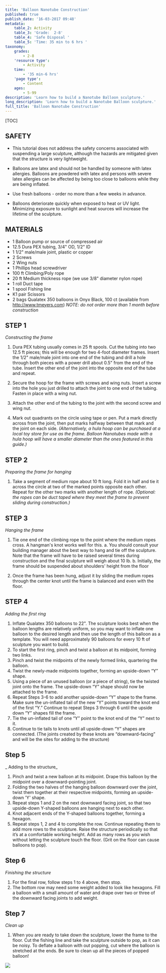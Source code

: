 ```yaml
---
title: 'Balloon Nanotube Construction'
published: true
publish_date: '16-03-2017 09:48'
metadata:
    table_2: Activity
    table_3: 'Grade:  2-8'
    table_4: 'Safe Disposal '
    table_5: 'Time: 35 min to 6 hrs '
taxonomy:
    grades:
        - 2-8
    'resource type':
        - Activity
    time:
        - '35 min-6 hrs'
    'page type':
        - Content
    ages:
        - 5-99
description: 'Learn how to build a Nanotube Balloon sculpture.'
long_description: 'Learn how to build a Nanotube Balloon sculpture.'
full_title: 'Balloon Nanotube Construction'
---
```


[TOC]

## SAFETY 

* This tutorial does not address the safety concerns associated with suspending a large sculpture, although the hazards are mitigated given that the structure is very lightweight.

* Balloons are latex and should not be handled by someone with latex allergies. Balloons are powdered with latex and persons with severe latex allergies can be affected by being too close to balloons while they are being inflated.

* Use fresh balloons - order no more than a few weeks in advance.

* Balloons deteriorate quickly when exposed to heat or UV light. Minimizing exposure to sunlight and heat sources will increase the lifetime of the sculpture.

## MATERIALS

* 1 Balloon pump or source of compressed air
* 12.5 Dura PEX tubing, 3/4" OD, 1/2" ID
* 1 1/2" male/male joint, plastic or copper
* 2 Screws
* 2 Wing nuts
* 1 Phillips head screwdriver
* 100 ft Climbing/Poly rope
* 20 ft Medium thickness rope (we use 3/8" diameter nylon rope)
* 1 roll Duct tape
* 1 spool Fishing line
* K1 pair Scissors
* 2 bags Qualatex 350 balloons in Onyx Black, 100 ct (available from http://www.tmeyers.com)
	_NOTE: do not order more than 1 month before construction_
















## STEP 1

_Constructing the frame_

1. Dura PEX tubing usually comes in 25 ft spools. Cut the tubing into two 12.5 ft pieces; this will be enough for two 4-foot diameter frames. Insert the 1/2" male/male joint into one end of the tubing and drill a hole through both pieces with a power drill about 0.5" from the end of the tube. Insert the other end of the joint into the opposite end of the tube and repeat.

2. Secure the hoop for the frame with screws and wing nuts. Insert a screw into the hole you just drilled to attach the joint to one end of the tubing. Fasten in place with a wing nut.

3. Attach the other end of the tubing to the joint with the second screw and wing nut.

4. Mark out quadrants on the circle using tape or pen. Put a mark directly across from the joint, then put marks halfway between that mark and the joint on each side. 
_(Alternatively, a hula hoop can be purchased at a local toy store for use as the frame. Balloon Nanotubes made with a hula hoop will have a smaller diameter than the ones featured in this guide.)_


## STEP 2

_Preparing the frame for hanging_

1. Take a segment of medium rope about 10 ft long. Fold it in half and tie it across the circle at two of the marked points opposite each other. Repeat for the other two marks with another length of rope. 
_(Optional: the ropes can be duct taped where they meet the frame to prevent sliding during construction.)_

## STEP 3

_Hanging the frame_

1. Tie one end of the climbing rope to the point where the medium ropes cross. A hangman's knot works well for this.
	a. You should consult your building manager about the best way to hang and tie off the sculpture. Note that the frame    		will have to be raised several times during construction and the final sculpture will weigh about 10 lb.
    b. Initially, the frame should be suspended about shoulders' height from the floor

2. Once the frame has been hung, adjust it by sliding the medium ropes through the center knot until the frame is balanced and even with the floor.

## STEP 4

_Adding the first ring_

1. Inflate Qualatex 350 balloons to 22". The sculpture looks best when the balloon lengths are relatively uniform, so you may want to inflate one balloon to the desired length and then use the length of this balloon as a template. You will need approximately 90 balloons for every 10 ft of sculpture you want to build.
2. To start the first ring, pinch and twist a balloon at its midpoint, forming two links.
3. Pinch and twist the midpoints of the newly formed links, quartering the balloon.
4. Twist the newly-made midpoints together, forming an upside-down “Y” shape.
5. Using a piece of an unused balloon (or a piece of string), tie the twisted joint onto the frame. The upside-down “Y” shape should now be attached to the frame.
6. Repeat Steps 3-6 to add another upside-down “Y” shape to the frame. Make sure the un-inflated tail of the new “Y” points toward the knot end of the first “Y.” Continue to repeat Steps 3 through 6 until the upside down “Y” shapes fill the frame.
7. Tie the un-inflated tail of one “Y” point to the knot end of the “Y” next to it.
8. Continue to tie tails to knots until all upside-down “Y” shapes are connected. (The joints created by these knots are “downward-facing” and will be the sites for adding to the structure)

## Step 5

_ Adding to the structure_

1. Pinch and twist a new balloon at its midpoint. Drape this balloon by the midpoint over a downward-pointing joint.
2. Folding the two halves of the hanging balloon downward over the joint, twist them together at their respective midpoints, forming an upside-down 'Y' shape.
3. Repeat steps 1 and 2 on the next downward facing joint, so that two upside-down Y-shaped balloons are hanging next to each other.
4. Knot adjacent ends of the Y-shaped balloons together, forming a hexagon.
5. Repeat steps 1, 2 and 4 to complete the row. Continue repeating them to add more rows to the sculpture. Raise the structure periodically so that it’s at a comfortable working height. Add as many rows as you wish without letting the sculpture touch the floor. (Grit on the floor can cause balloons to pop).

## Step 6

_Finishing the structure_

1. For the final row, follow steps 1 to 4 above, then stop.
2. The bottom row may need some weight added to look like hexagons. Fill a balloon with a small amount of water and drape over two or three of the downward facing joints to add weight.


## Step 7

_Clean up_

1. When you are ready to take down the sculpture, lower the frame to the floor. Cut the fishing line and take the sculpture outside to pop, as it can be noisy. To deflate a balloon with out popping, cut where the balloon is stretched at the ends. Be sure to clean up all the pieces of popped balloon!

![](menu.jpg)

















